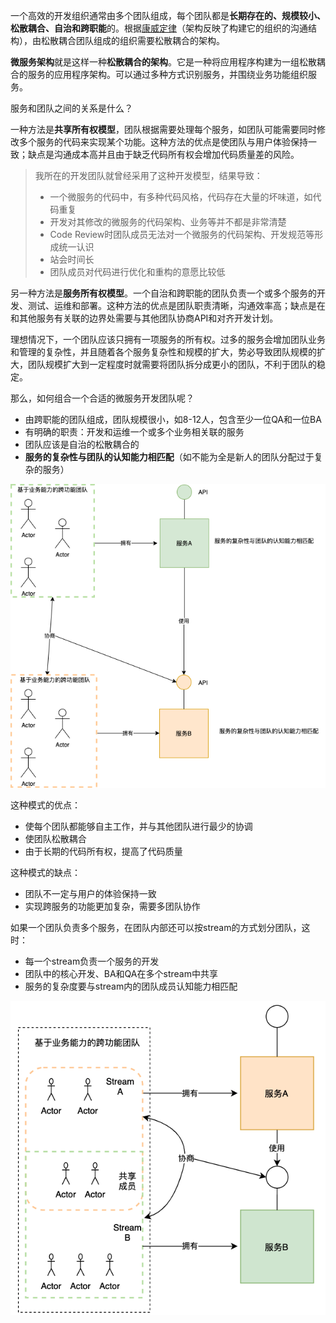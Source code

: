 一个高效的开发组织通常由多个团队组成，每个团队都是**长期存在的、规模较小、松散耦合、自治和跨职能**的。根据[康威定律](https://en.wikipedia.org/wiki/Conway's_law)（架构反映了构建它的组织的沟通结构），由松散耦合团队组成的组织需要松散耦合的架构。

**微服务架构**就是这样一种**松散耦合的架构**。它是一种将应用程序构建为一组松散耦合的服务的应用程序架构。可以通过多种方式识别服务，并围绕业务功能组织服务。 

服务和团队之间的关系是什么？

一种方法是**共享所有权模型**，团队根据需要处理每个服务，如团队可能需要同时修改多个服务的代码来实现某个功能。这种方法的优点是使团队与用户体验保持一致；缺点是沟通成本高并且由于缺乏代码所有权会增加代码质量差的风险。

> 我所在的开发团队就曾经采用了这种开发模型，结果导致：
>
> - 一个微服务的代码中，有多种代码风格，代码存在大量的坏味道，如代码重复
> - 开发对其修改的微服务的代码架构、业务等并不都是非常清楚
> - Code Review时团队成员无法对一个微服务的代码架构、开发规范等形成统一认识
> - 站会时间长
> - 团队成员对代码进行优化和重构的意愿比较低

另一种方法是**服务所有权模型**。一个自治和跨职能的团队负责一个或多个服务的开发、测试、运维和部署。这种方法的优点是团队职责清晰，沟通效率高；缺点是在和其他服务有关联的边界处需要与其他团队协商API和对齐开发计划。

理想情况下，一个团队应该只拥有一项服务的所有权。过多的服务会增加团队业务和管理的复杂性，并且随着各个服务复杂性和规模的扩大，势必导致团队规模的扩大，团队规模扩大到一定程度时就需要将团队拆分成更小的团队，不利于团队的稳定。



那么，如何组合一个合适的微服务开发团队呢？

- 由跨职能的团队组成，团队规模很小，如8-12人，包含至少一位QA和一位BA
- 有明确的职责：开发和运维一个或多个业务相关联的服务
- 团队应该是自治的松散耦合的
- **服务的复杂性与团队的认知能力相匹配**（如不能为全是新人的团队分配过于复杂的服务）

![microservice-团队](images/microservice-团队-9187464.png)

这种模式的优点：

- 使每个团队都能够自主工作，并与其他团队进行最少的协调
- 使团队松散耦合
- 由于长期的代码所有权，提高了代码质量

这种模式的缺点：

- 团队不一定与用户的体验保持一致
- 实现跨服务的功能更加复杂，需要多团队协作



如果一个团队负责多个服务，在团队内部还可以按stream的方式划分团队，这时：

- 每一个stream负责一个服务的开发
- 团队中的核心开发、BA和QA在多个stream中共享
- 服务的复杂度要与stream内的团队成员认知能力相匹配

![image-20210817162909614](images/image-20210817162909614.png)

